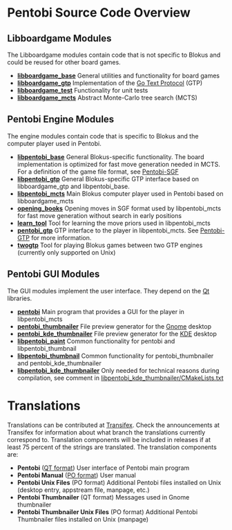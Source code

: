 Pentobi Source Code Overview
============================

Libboardgame Modules
--------------------

The Libboardgame modules contain code that is not specific to Blokus and
could be reused for other board games.

* __[libboardgame_base](libboardgame_base)__
  General utilities and functionality for board games
* __[libboardgame_gtp](libboardgame_gtp)__
  Implementation of the [Go Text Protocol](https://en.wikipedia.org/wiki/Go_Text_Protocol) (GTP)
* __[libboardgame_test](libboardgame_test)__
  Functionality for unit tests
* __[libboardgame_mcts](libboardgame_mcts)__
  Abstract Monte-Carlo tree search (MCTS)

Pentobi Engine Modules
----------------------

The engine modules contain code that is specific to Blokus and the
computer player used in Pentobi.

* __[libpentobi_base](libpentobi_base)__
  General Blokus-specific functionality. The board implementation is
  optimized for fast move generation needed in MCTS. For a definition
  of the game file format, see [Pentobi-SGF](libpentobi_base/Pentobi-SGF.md)
* __[libpentobi_gtp](libpentobi_gtp)__
  General Blokus-specific GTP interface based on libboardgame_gtp and
  libpentobi_base.
* __[libpentobi_mcts](libpentobi_mcts)__
  Main Blokus computer player used in Pentobi based on libboardgame_mcts
* __[opening_books](opening_books)__
  Opening moves in SGF format used by libpentobi_mcts for fast move
  generation without search in early positions
* __[learn_tool](learn_tool)__
  Tool for learning the move priors used in libpentobi_mcts
* __[pentobi_gtp](pentobi_gtp)__
  GTP interface to the player in libpentobi_mcts.
  See [Pentobi-GTP](pentobi_gtp/Pentobi-GTP.md) for more information.
* __[twogtp](twogtp)__
  Tool for playing Blokus games between two GTP engines (currently only
  supported on Unix)

Pentobi GUI Modules
-------------------

The GUI modules implement the user interface. They depend on the
[Qt](https://www.qt.io/) libraries.

* __[pentobi](pentobi)__
  Main program that provides a GUI for the player in libpentobi_mcts
* __[pentobi_thumbnailer](pentobi_thumbnailer)__
  File preview generator for the [Gnome](http://www.gnome.org) desktop
* __[pentobi_kde_thumbnailer](pentobi_kde_thumbnailer)__
  File preview generator for the [KDE](http://www.kde.org) desktop
* __[libpentobi_paint](libpentobi_paint)__
  Common functionality for pentobi and libpentobi_thumbnail
* __[libpentobi_thumbnail](libpentobi_thumbnail)__
  Common functionality for pentobi_thumbnailer and
  pentobi_kde_thumbnailer
* __[libpentobi_kde_thumbnailer](libpentobi_kde_thumbnailer)__
  Only needed for technical reasons during compilation, see comment in
  [libpentobi_kde_thumbnailer/CMakeLists.txt](libpentobi_kde_thumbnailer/CMakeLists.txt)

Translations
============

Translations can be contributed at [Transifex](https://www.transifex.com/markus-enzenberger/pentobi/).
Check the announcements at Transifex for information about what branch
the translations currently correspond to. Translation components will
be included in releases if at least 75 percent of the strings are
translated. The translation components are:

* __Pentobi__ ([QT format](https://doc.qt.io/qt-5/linguist-ts-file-format.html))
  User interface of Pentobi main program
* __Pentobi Manual__ ([PO format](https://www.gnu.org/software/gettext/manual/html_node/PO-Files.html))
  User manual
* __Pentobi Unix Files__ (PO format)
  Additional Pentobi files installed on Unix (desktop entry, appstream
  file, manpage, etc.)
* __Pentobi Thumbnailer__ (QT format)
  Messages used in Gnome thumbnailer
* __Pentobi Thumbnailer Unix Files__ (PO format)
  Additional Pentobi Thumbnailer files installed on Unix (manpage)
